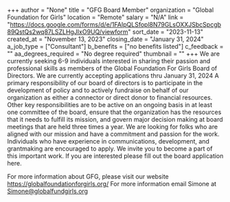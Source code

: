 +++
author = "None"
title = "GFG Board Member"
organization = "Global Foundation for Girls"
location = "Remote"
salary = "N/A"
link = "https://docs.google.com/forms/d/e/1FAIpQLSfopl8N79GLsOXXJSbcSpcgb89QstQs2wq87LSZLHgJIxO9UQ/viewform"
sort_date = "2023-11-13"
created_at = "November 13, 2023"
closing_date = "January 31, 2024"
a_job_type = ["Consultant"]
b_benefits = ["no benefits listed"]
c_feedback = ""
aa_degrees_required = "No degree required"
thumbnail = ""
+++
We are currently seeking 6-9 individuals interested in sharing their passion and professional skills as members of the Global Foundation For Girls Board of Directors.  We are currently accepting applications thru January 31, 2024
A primary responsibility of our board of directors is to participate in the development of policy and to actively fundraise on behalf of our organization as either a connector or direct donor to financial resources. Other key responsibilities are to be active on an ongoing basis in at least one committee of the board, ensure that the organization has the resources that it needs to fulfill its mission, and govern major decision making at board meetings that are held three times a year. We are looking for folks who are aligned with our mission and have a commitment and passion for the work. Individuals who have experience in communications, development, and grantmaking are encouraged to apply. We invite you to become a part of this important work. If you are interested please fill out the board application here. 

For more information about GFG, please visit our website https://globalfoundationforgirls.org/
For more information email Simone at  Simone@globalfundgirls.org





